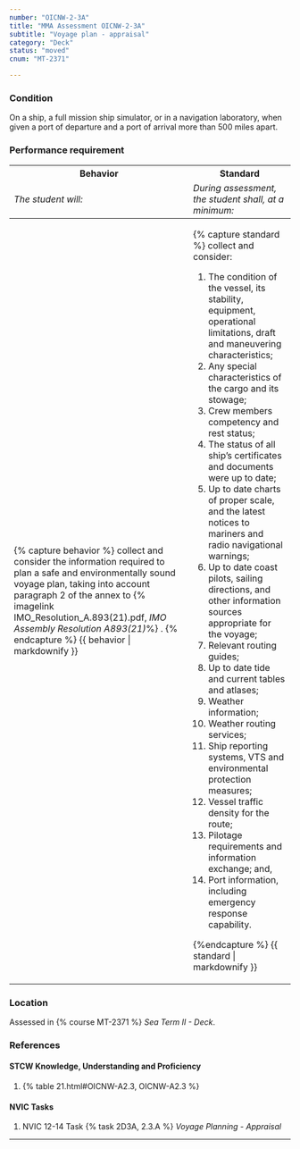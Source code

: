 ```yaml
---
number: "OICNW-2-3A"
title: "MMA Assessment OICNW-2-3A"
subtitle: "Voyage plan - appraisal"
category: "Deck"
status: "moved"
cnum: "MT-2371"

---
```

### Condition

On a ship, a full mission ship simulator, or in a navigation laboratory, when given a port of departure and a port of arrival more than 500 miles apart.

### Performance requirement 

<table width='100%' class='Guidelines'>
 <thead>
 <tr>
     <th class='thirty'>Behavior</th>
     <th class='seventy'>Standard</th>
 </tr>
 <tr>
     <td><em>The student will:</em></td>
     <td><em>During assessment, the student shall, at a minimum:</em></td>
 </tr>
 </thead>
 <tbody>
 

<tr><td>

{% capture behavior %}
collect and consider the information required to plan a safe and environmentally sound voyage plan, taking into account paragraph 2 of the annex to {% imagelink IMO_Resolution_A.893(21).pdf, *IMO Assembly Resolution A893(21)*%} .
{% endcapture %}
{{ behavior | markdownify }}

</td><td>

{% capture standard %}
collect and consider: 

1. The condition of the vessel, its stability, equipment, operational limitations, draft and maneuvering characteristics;
2. Any special characteristics of the cargo and its stowage;
3. Crew members competency and rest status;
4. The status of all ship’s certificates and documents were up to date;
5. Up to date charts of proper scale, and the latest notices to mariners and radio navigational warnings;
6. Up to date coast pilots, sailing directions, and other information sources appropriate for the voyage;
7. Relevant routing guides;
8. Up to date tide and current tables and atlases;
9. Weather information;
10. Weather routing services;
11. Ship reporting systems, VTS and environmental protection measures;
12. Vessel traffic density for the route;
13. Pilotage requirements and information exchange; and,
14. Port information, including emergency response capability.


{%endcapture %}
{{ standard | markdownify }}

</td></tr>



 </tbody>
 </table>

### Location

Assessed in  {% course  MT-2371 %}  *Sea Term II - Deck*.

### References

#### STCW Knowledge, Understanding and Proficiency

1. {% table 21.html#OICNW-A2.3, OICNW-A2.3 %}


#### NVIC Tasks

1. NVIC 12-14 Task {% task 2D3A, 2.3.A %} *Voyage Planning - Appraisal*



***

